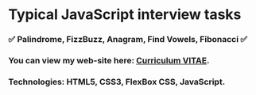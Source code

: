 # Typical JavaScript interview tasks #
### ✅ Palindrome, FizzBuzz, Anagram, Find Vowels, Fibonacci ✅ ###
### You can view my web-site here: [Curriculum VITAE](https://zorger27.github.io). ###
### Technologies: HTML5, CSS3, FlexBox CSS, JavaScript. ###
